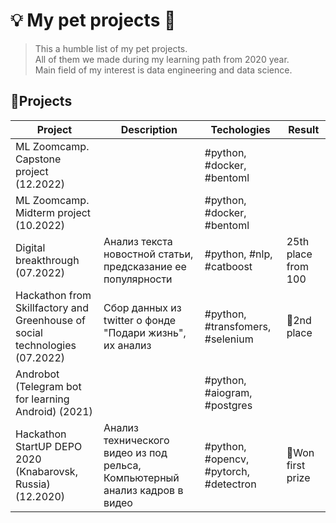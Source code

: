 # 💡 My pet projects 🐶
> This a humble list of my pet projects.  
> All of them we made during my learning path from 2020 year.  
> Main field of my interest is data engineering and data science.

## 🎱Projects

| Project                                                                     | Description                                                  | Techologies                            | Result             |
|-----------------------------------------------------------------------------|--------------------------------------------------------------|----------------------------------------|--------------------|
| ML Zoomcamp. Capstone project (12.2022)                                     |                                                              | #python, #docker, #bentoml             |                    |
| ML Zoomcamp. Midterm project (10.2022)                                      |                                                              | #python, #docker, #bentoml             |                    |
| Digital breakthrough (07.2022)                                              | Анализ текста новостной статьи, предсказание ее популярности | #python, #nlp, #catboost               | 25th place from 100 |
| Hackathon from Skillfactory and Greenhouse of social technologies (07.2022) | Сбор данных из twitter о фонде "Подари жизнь", их анализ     | #python, #transfomers, #selenium       | 🥈2nd place        |
| Androbot (Telegram bot for learning Android) (2021)                         |                                                              | #python, #aiogram, #postgres           |                    |
| Hackathon StartUP DEPO 2020 (Knabarovsk, Russia) (12.2020)                  | Анализ технического видео из под рельса, Компьютерный анализ кадров в видео                    | #python, #opencv, #pytorch, #detectron | 🥇Won first prize  |

